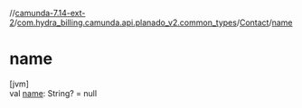 //[camunda-7.14-ext-2](../../../index.md)/[com.hydra_billing.camunda.api.planado_v2.common_types](../index.md)/[Contact](index.md)/[name](name.md)

# name

[jvm]\
val [name](name.md): String? = null
